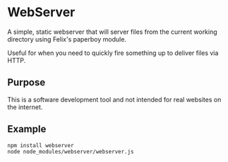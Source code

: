 # WebServer

A simple, static webserver that will server files from the current working directory
using Felix's paperboy module.

Useful for when you need to quickly fire something up to deliver files via HTTP.

## Purpose

This is a software development tool and not intended for real websites on the internet.

## Example

	npm install webserver
	node node_modules/webserver/webserver.js

